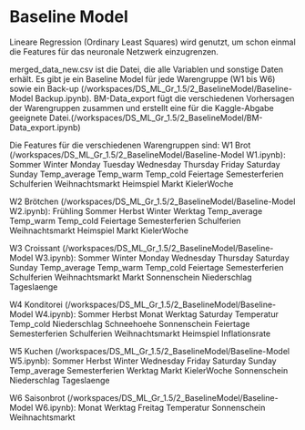 # Baseline Model

Lineare Regression (Ordinary Least Squares) wird genutzt, um schon einmal die Features für das neuronale Netzwerk einzugrenzen. 

merged_data_new.csv ist die Datei, die alle Variablen und sonstige Daten erhält.
Es gibt je ein Baseline Model für jede Warengruppe (W1 bis W6) sowie ein Back-up (/workspaces/DS_ML_Gr_1.5/2_BaselineModel/Baseline-Model Backup.ipynb).
BM-Data_export fügt die verschiedenen Vorhersagen der Warengruppen zusammen und erstellt eine für die Kaggle-Abgabe geeignete Datei.(/workspaces/DS_ML_Gr_1.5/2_BaselineModel/BM-Data_export.ipynb)

Die Features für die verschiedenen Warengruppen sind:
W1 Brot (/workspaces/DS_ML_Gr_1.5/2_BaselineModel/Baseline-Model W1.ipynb): 
Sommer
Winter
Monday
Tuesday
Wednesday
Thursday
Friday
Saturday
Sunday
Temp_average
Temp_warm
Temp_cold
Feiertage
Semesterferien
Schulferien
Weihnachtsmarkt
Heimspiel
Markt
KielerWoche


W2 Brötchen (/workspaces/DS_ML_Gr_1.5/2_BaselineModel/Baseline-Model W2.ipynb):
Frühling
Sommer
Herbst
Winter
Werktag
Temp_average
Temp_warm
Temp_cold
Feiertage
Semesterferien
Schulferien
Weihnachtsmarkt
Heimspiel
Markt
KielerWoche

W3 Croissant (/workspaces/DS_ML_Gr_1.5/2_BaselineModel/Baseline-Model W3.ipynb):
Sommer
Winter
Monday
Wednesday
Thursday
Saturday
Sunday
Temp_average
Temp_warm
Temp_cold
Feiertage
Semesterferien
Schulferien
Weihnachtsmarkt
Markt
Sonnenschein
Niederschlag
Tageslaenge

W4 Konditorei (/workspaces/DS_ML_Gr_1.5/2_BaselineModel/Baseline-Model W4.ipynb):
Sommer 
Herbst
Monat
Werktag
Saturday
Temperatur
Temp_cold Niederschlag
Schneehoehe
Sonnenschein
Feiertage
Semesterferien
Schulferien
Weihnachtsmarkt
Heimspiel 
Inflationsrate

W5 Kuchen (/workspaces/DS_ML_Gr_1.5/2_BaselineModel/Baseline-Model W5.ipynb):
Sommer
Herbst
Winter
Wednesday
Friday
Saturday
Sunday
Temp_average
Semesterferien
Werktag
Markt
KielerWoche
Sonnenschein
Niederschlag
Tageslaenge

W6 Saisonbrot (/workspaces/DS_ML_Gr_1.5/2_BaselineModel/Baseline-Model W6.ipynb):
Monat
Werktag
Freitag
Temperatur 
Sonnenschein
Weihnachtsmarkt


